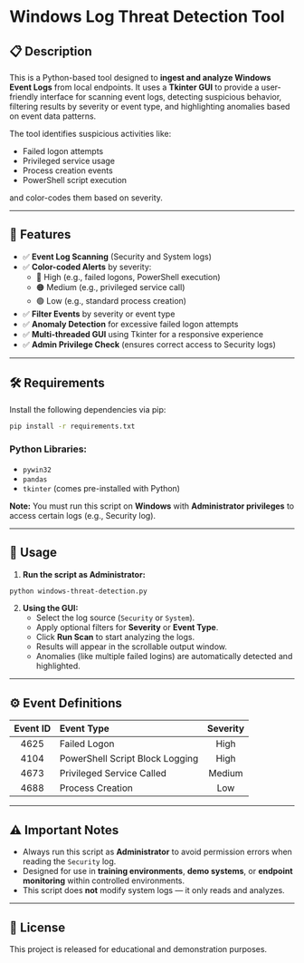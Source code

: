 # Windows Log Threat Detection Tool

## 📋 Description
This is a Python-based tool designed to **ingest and analyze Windows Event Logs** from local endpoints. It uses a **Tkinter GUI** to provide a user-friendly interface for scanning event logs, detecting suspicious behavior, filtering results by severity or event type, and highlighting anomalies based on event data patterns.

The tool identifies suspicious activities like:
- Failed logon attempts
- Privileged service usage
- Process creation events
- PowerShell script execution

and color-codes them based on severity.

---

## 🚀 Features
- ✅ **Event Log Scanning** (Security and System logs)
- ✅ **Color-coded Alerts** by severity:
  - 🔴 High (e.g., failed logons, PowerShell execution)
  - 🟠 Medium (e.g., privileged service call)
  - 🟢 Low (e.g., standard process creation)
- ✅ **Filter Events** by severity or event type
- ✅ **Anomaly Detection** for excessive failed logon attempts
- ✅ **Multi-threaded GUI** using Tkinter for a responsive experience
- ✅ **Admin Privilege Check** (ensures correct access to Security logs)

---

## 🛠️ Requirements

Install the following dependencies via pip:

```bash
pip install -r requirements.txt
```

### Python Libraries:
- `pywin32`
- `pandas`
- `tkinter` (comes pre-installed with Python)

**Note:** You must run this script on **Windows** with **Administrator privileges** to access certain logs (e.g., Security log).

---

## 📂 Usage

1. **Run the script as Administrator:**

```bash
python windows-threat-detection.py
```

2. **Using the GUI:**
   - Select the log source (`Security` or `System`).
   - Apply optional filters for **Severity** or **Event Type**.
   - Click **Run Scan** to start analyzing the logs.
   - Results will appear in the scrollable output window.
   - Anomalies (like multiple failed logins) are automatically detected and highlighted.

---

## ⚙️ Event Definitions

| Event ID | Event Type                      | Severity |
|:--------:|:---------------------------------|:--------:|
| 4625     | Failed Logon                     | High     |
| 4104     | PowerShell Script Block Logging  | High     |
| 4673     | Privileged Service Called        | Medium   |
| 4688     | Process Creation                 | Low      |

---

## ⚠️ Important Notes

- Always run this script as **Administrator** to avoid permission errors when reading the `Security` log.
- Designed for use in **training environments**, **demo systems**, or **endpoint monitoring** within controlled environments.
- This script does **not** modify system logs — it only reads and analyzes.

---

## 📜 License
This project is released for educational and demonstration purposes.

